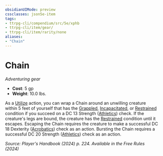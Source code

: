 ```yaml
---
obsidianUIMode: preview
cssclasses: json5e-item
tags:
- ttrpg-cli/compendium/src/5e/xphb
- ttrpg-cli/item/gear/
- ttrpg-cli/item/rarity/none
aliases: 
- "Chain"
---
```

# Chain
*Adventuring gear*  


- **Cost**: 5 gp
- **Weight**: 10.0 lbs.

As a [Utilize](3-Mechanics/CLI/rules/actions.md#Utilize) action, you can wrap a Chain around an unwilling creature within 5 feet of yourself that has the [Grappled](3-Mechanics/CLI/rules/conditions.md#Grappled), [Incapacitated](3-Mechanics/CLI/rules/conditions.md#Incapacitated), or [Restrained](3-Mechanics/CLI/rules/conditions.md#Restrained) condition if you succeed on a DC 13 Strength ([Athletics](3-Mechanics/CLI/rules/skills.md#Athletics)) check. If the creature's legs are bound, the creature has the [Restrained](3-Mechanics/CLI/rules/conditions.md#Restrained) condition until it escapes. Escaping the Chain requires the creature to make a successful DC 18 Dexterity ([Acrobatics](3-Mechanics/CLI/rules/skills.md#Acrobatics)) check as an action. Bursting the Chain requires a successful DC 20 Strength ([Athletics](3-Mechanics/CLI/rules/skills.md#Athletics)) check as an action.

*Source: Player's Handbook (2024) p. 224. Available in the Free Rules (2024)*